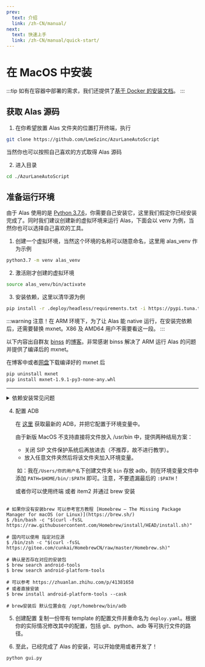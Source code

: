 ```yaml
---
prev:
  text: 介绍
  link: /zh-CN/manual/
next:
  text: 快速上手
  link: /zh-CN/manual/quick-start/
---
```


# 在 MacOS 中安装

:::tip
如有在容器中部署的需求，我们还提供了[基于 Docker 的安装文档](./docker)。
:::

## 获取 Alas 源码

1. 在你希望放置 Alas 文件夹的位置打开终端，执行

```sh
git clone https://github.com/LmeSzinc/AzurLaneAutoScript
```

当然你也可以按照自己喜欢的方式取得 Alas 源码

2. 进入目录

```sh
cd ./AzurLaneAutoScript
```

## 准备运行环境

由于 Alas 使用的是 [Python 3.7.6](https://www.python.org/downloads/release/python-376/)，你需要自己安装它，这里我们假定你已经安装完成了。同时我们建议创建新的虚拟环境来运行 Alas，下面会以 venv 为例，当然你也可以选择自己喜欢的工具。

1. 创建一个虚拟环境，当然这个环境的名称可以随意命名，这里用 alas_venv 作为示例

```sh
python3.7 -m venv alas_venv

```

2. 激活刚才创建的虚拟环境

```sh
source alas_venv/bin/activate

```

3. 安装依赖，这里以清华源为例

```sh
pip install -r .deploy/headless/requirements.txt -i https://pypi.tuna.tsinghua.edu.cn/simple
```

:::warning
注意！在 ARM 环境下，为了让 Alas 能 native 运行，在安装完依赖后，还需要替换 mxnet。X86 及 AMD64 用户不需要看这一段。
:::

以下内容出自群友 [binss](https://github.com/binss) 的[博客](https://www.binss.me/blog/run-azurlaneautoscript-on-arm64/)。非常感谢 binss 解决了 ARM 运行 Alas 的问题并提供了编译后的 mxnet。

在博客中或者[网盘](https://alas.saarcenter.com/download/Alas/%E4%BE%9D%E8%B5%96)下载编译好的 mxnet 后

```sh
pip uninstall mxnet
pip install mxnet-1.9.1-py3-none-any.whl
```

   <hr/>

  <details>
  <summary>依赖安装常见问题</summary>
  如果你遇到了网络连接问题，重试即可

如果你遇到了 pip 需要更新的问题

```sh
WARNING: You are using pip version 21.0.1; however, version 21.1.3 is available.
```

可以执行以下命令解决，也可以无视

```sh
python -m pip install --upgrade pip
```

```sh
ERROR: Can not execute `setup.py` since setuptools is not available
```

需要安装或更新 setuptools

```sh
pip install --upgrade setuptools -i https://pypi.tuna.tsinghua.edu.cn/simple
```

  </details>

4. 配置 ADB

   在 [这里](https://developer.android.com/studio/releases/platform-tools) 获取最新的 ADB，并把它配置于环境变量中。

   由于新版 MacOS 不支持直接将文件放入 /usr/bin 中，提供两种结局方案：

   - 关闭 SIP 文件保护系统后再放进去（不推荐，故不进行教学）。
   - 放入任意文件夹然后将该文件夹加入环境变量。

   ​ 如：我在`/Users/你的用户名`下创建文件夹 `bin` 存放 adb，则在环境变量文件中添加 `PATH=$HOME/bin/:$PATH` 即可。注意，不要遗漏最后的 `:$PATH`！

   或者你可以使用终端 或者 item2 并通过 brew 安装

```shell

# 如果你没有安装brew 可以参考官方教程 [Homebrew — The Missing Package Manager for macOS (or Linux)](https://brew.sh/)
$ /bin/bash -c "$(curl -fsSL https://raw.githubusercontent.com/Homebrew/install/HEAD/install.sh)"

# 国内可以使用 指定对应源
$ /bin/zsh -c "$(curl -fsSL https://gitee.com/cunkai/HomebrewCN/raw/master/Homebrew.sh)"

# 确认是否存在对应的安装包
$ brew search android-tools
$ brew search android-platform-tools

# 可以参考 https://zhuanlan.zhihu.com/p/41381658
# 或者直接安装
$ brew install android-platform-tools --cask

# brew安装后 默认位置会在 /opt/homebrew/bin/adb

```

5. 创建配置
   复制一份带有 template 的配置文件并重命名为 `deploy.yaml`。根据你的实际情况修改其中的配置，包括 git、python、adb 等可执行文件的路径。

6. 至此，已经完成了 Alas 的安装，可以开始使用或者开发了！

```sh
python gui.py
```

